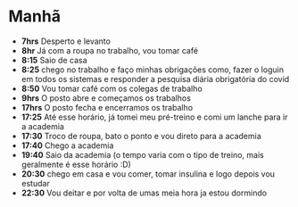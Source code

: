 # Manhã

- **7hrs** Desperto e levanto
- **8hr** Já com a roupa no trabalho, vou tomar café
- **8:15** Saio de casa
- **8:25** chego no trabalho e faço minhas obrigações como, fazer o loguin em todos os sistemas e responder a pesquisa diária obrigatória do covid
- **8:50** Vou tomar café com os colegas de trabalho
- **9hrs** O posto abre e começamos os trabalhos
- **17hrs** O posto fecha e encerramos os trabalho
- **17:25** Até esse horário, já tomei meu pré-treino e comi um lanche para ir a academia
- **17:30** Troco de roupa, bato o ponto e vou direto para a academia
- **17:40** Chego a academia
- **19:40** Saio da academia (o tempo varia com o tipo de treino, mais geralmente é esse horário :D)
- **20:30** chego em casa e vou comer, tomar insulina e logo depois vou estudar
- **22:30** Vou deitar e por volta de umas meia hora ja estou dormindo